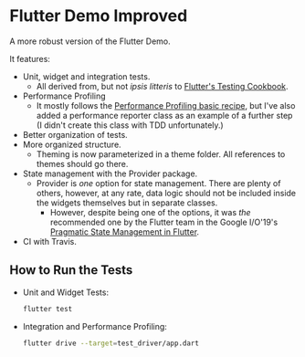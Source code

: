 # Flutter Demo Improved

A more robust version of the Flutter Demo.

It features: 

- Unit, widget and integration tests.
    - All derived from, but not *ipsis litteris* to [Flutter's Testing Cookbook](https://flutter.dev/docs/testing).
- Performance Profiling
    - It mostly follows the [Performance Profiling basic recipe](https://flutter.dev/docs/cookbook/testing/integration/profiling), but I've also added a performance reporter class as an example of a further step (I didn't create this class with TDD unfortunately.)
- Better organization of tests.
- More organized structure.
    - Theming is now parameterized in a theme folder. All references to themes should go there.
- State management with the Provider package.
    - Provider is *one* option for state management. There are plenty of others, however, at any rate, data logic should not be included inside the widgets themselves but in separate classes.
        - However, despite being one of the options, it was *the* recommended one by the Flutter team in the Google I/O'19's [Pragmatic State Management in Flutter](https://youtu.be/d_m5csmrf7I).
- CI with Travis.

## How to Run the Tests

- Unit and Widget Tests:
    ```bash
    flutter test
    ```
- Integration and Performance Profiling:
    ```bash
    flutter drive --target=test_driver/app.dart
    ```